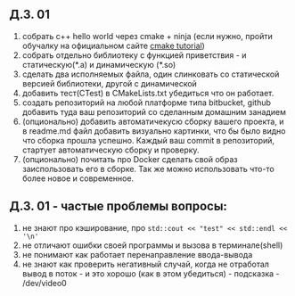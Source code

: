 ## Д.З. 01

1. собрать с++ hello world через cmake + ninja (если нужно, пройти обучалку на официальном сайте [cmake tutorial](https://cmake.org/cmake/help/latest/guide/tutorial/index.html))
2. собрать отдельно библиотеку с функцией приветствия - и статическую(\*.a) и динамическую (\*.so)
3. сделать два исполняемых файла, один слинковать со статической версией библиотеки, другой с динамической
4. добавить тест(CTest) в CMakeLists.txt убедиться что он работает.
5. создать репозиторий на любой платформе типа bitbucket, github добавить туда ваш репозиторий со сделанным домашним занадием
6. (опционально) добавить автоматичекусю сборку вашего проекта, и в readme.md файл добавить визуально картинки, что бы было видно что сборка прошла успешно. Каждый ваш commit в репозиторий, стартует автоматическую сборку и проверку.
7. (опционально) почитать про Docker сделать свой образ заиспользовать его в сборке. Так же можно использовать что-то более новое и современное.

## Д.З. 01 - частые проблемы вопросы:

1. не знают про кэширование, про ```std::cout << "test" << std::endl << '\n'```
2. не отличают ошибки своей программы и вызова в терминале(shell)
3. не понимают как работает перенаправление ввода-вывода
4. не знают как проверить негативный случай, когда не отработал вывод в поток - и это хорошо (как в этом убедиться) - подсказка - /dev/video0